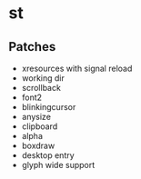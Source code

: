 # st

## Patches

+ xresources with signal reload
+ working dir
+ scrollback
+ font2
+ blinkingcursor
+ anysize
+ clipboard
+ alpha
+ boxdraw
+ desktop entry
+ glyph wide support
